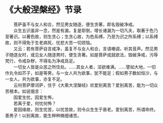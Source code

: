# 《大般涅槃经》节录
　　菩萨虽不与女人和合，然见男女随逐，便生贪著，即名毁破净戒。  
　　众生五识虽非一念，然是有漏，复是耶倒，增长诸漏为一切凡夫，取著于色乃至著识。以著色故，则生贪心；生贪心故，为色系缚，乃至为识之所系缚；以系缚故，则不得免于生老病死、忧悲大苦一切烦恼。  
　　又云：若有菩萨自言戒净，虽复不与女人和合，言语嘲调，听其音声。然见男子随逐女时，或见女人随逐男时，便生贪著。如是菩萨成就欲法，毁破净戒，污辱梵行，令戒杂秽，不得名为净戒具足。  
　　一切女人皆是众恶之所住处。……其女人者，淫欲难满。……譬如大地，一切作丸令如芥子，如是等男，与一女人共为欲事，犹不能足；假如男子数如恒沙，与一女人，共为欲事，亦复不足。  
　　云何菩萨摩诃萨，住于《大乘大涅槃经》欢爱别离苦？爱别离苦，能为一切众苦根本。如说偈言：  
　　因爱生忧，因爱生怖，  
　　若离于爱，何忧何怖？  
　　爱因缘故，则生忧苦，以忧苦故，则令众生生于衰老。爱别离苦，所谓命终。善男子！以别离故，能生种种微细诸苦。  